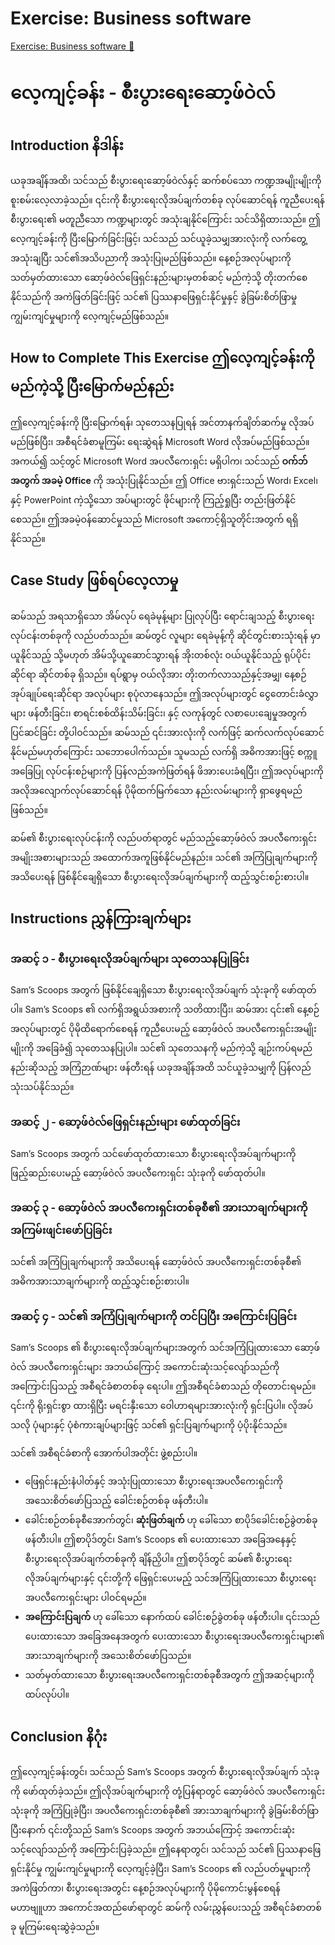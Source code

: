 # Exercise: Business software

[Exercise: Business software 🔗](https://www.coursera.org/learn/introduction-to-computers-and-operating-systems-and-security/supplement/85p51/exercise-business-software)

# လေ့ကျင့်ခန်း - စီးပွားရေးဆော့ဖ်ဝဲလ်

## Introduction နိဒါန်း

ယခုအချိန်အထိ၊ သင်သည် စီးပွားရေးဆော့ဖ်ဝဲလ်နှင့် ဆက်စပ်သော ကဏ္ဍအမျိုးမျိုးကို စူးစမ်းလေ့လာခဲ့သည်။ ၎င်းကို စီးပွားရေးလိုအပ်ချက်တစ်ခု လုပ်ဆောင်ရန် ကူညီပေးရန် စီးပွားရေး၏ မတူညီသော ကဏ္ဍများတွင် အသုံးချနိုင်ကြောင်း သင်သိရှိထားသည်။ ဤလေ့ကျင့်ခန်းကို ပြီးမြောက်ခြင်းဖြင့်၊ သင်သည် သင်ယူခဲ့သမျှအားလုံးကို လက်တွေ့အသုံးချပြီး သင်၏အသိပညာကို အသုံးပြုမည်ဖြစ်သည်။ နေ့စဉ်အလုပ်များကို သတ်မှတ်ထားသော ဆော့ဖ်ဝဲလ်ဖြေရှင်းနည်းများမှတစ်ဆင့် မည်ကဲ့သို့ တိုးတက်စေနိုင်သည်ကို အကဲဖြတ်ခြင်းဖြင့် သင်၏ ပြဿနာဖြေရှင်းနိုင်မှုနှင့် ခွဲခြမ်းစိတ်ဖြာမှု ကျွမ်းကျင်မှုများကို လေ့ကျင့်မည်ဖြစ်သည်။

## How to Complete This Exercise ဤလေ့ကျင့်ခန်းကို မည်ကဲ့သို့ ပြီးမြောက်မည်နည်း

ဤလေ့ကျင့်ခန်းကို ပြီးမြောက်ရန်၊ သုတေသနပြုရန် အင်တာနက်ချိတ်ဆက်မှု လိုအပ်မည်ဖြစ်ပြီး၊ အစီရင်ခံစာမူကြမ်း ရေးဆွဲရန် Microsoft Word လိုအပ်မည်ဖြစ်သည်။ အကယ်၍ သင့်တွင် Microsoft Word အပလီကေးရှင်း မရှိပါက၊ သင်သည်
**ဝက်ဘ်အတွက် အခမဲ့ Office**
ကို အသုံးပြုနိုင်သည်။ ဤ Office ဗားရှင်းသည် Word၊ Excel၊ နှင့် PowerPoint ကဲ့သို့သော အပ်များတွင် ဖိုင်များကို ကြည့်ရှုပြီး တည်းဖြတ်နိုင်စေသည်။ ဤအခမဲ့ဝန်ဆောင်မှုသည် Microsoft အကောင့်ရှိသူတိုင်းအတွက် ရရှိနိုင်သည်။

## Case Study ဖြစ်ရပ်လေ့လာမှု

ဆမ်သည် အရသာရှိသော အိမ်လုပ် ရေခဲမုန့်များ ပြုလုပ်ပြီး ရောင်းချသည့် စီးပွားရေးလုပ်ငန်းတစ်ခုကို လည်ပတ်သည်။ ဆမ်တွင် လူများ ရေခဲမုန့်ကို ဆိုင်တွင်းစားသုံးရန် မှာယူနိုင်သည့် သို့မဟုတ် အိမ်သို့ယူဆောင်သွားရန် အိုးတစ်လုံး ဝယ်ယူနိုင်သည့် ရုပ်ပိုင်းဆိုင်ရာ ဆိုင်တစ်ခု ရှိသည်။ ရပ်ရွာမှ ဝယ်လိုအား တိုးတက်လာသည်နှင့်အမျှ၊ နေ့စဉ် အုပ်ချုပ်ရေးဆိုင်ရာ အလုပ်များ စုပုံလာနေသည်။ ဤအလုပ်များတွင် ငွေတောင်းခံလွှာများ ဖန်တီးခြင်း၊ စာရင်းစစ်ထိန်းသိမ်းခြင်း၊ နှင့် လကုန်တွင် လစာပေးချေမှုအတွက် ပြင်ဆင်ခြင်း တို့ပါဝင်သည်။ ဆမ်သည် ၎င်းအားလုံးကို လက်ဖြင့် ဆက်လက်လုပ်ဆောင်နိုင်မည်မဟုတ်ကြောင်း သဘောပေါက်သည်။ သူမသည် လက်ရှိ အဓိကအားဖြင့် စက္ကူအခြေပြု လုပ်ငန်းစဉ်များကို ပြန်လည်အကဲဖြတ်ရန် ဖိအားပေးခံရပြီး၊ ဤအလုပ်များကို အလိုအလျောက်လုပ်ဆောင်ရန် ပိုမိုထက်မြက်သော နည်းလမ်းများကို ရှာဖွေရမည်ဖြစ်သည်။

ဆမ်၏ စီးပွားရေးလုပ်ငန်းကို လည်ပတ်ရာတွင် မည်သည့်ဆော့ဖ်ဝဲလ် အပလီကေးရှင်းအမျိုးအစားများသည် အထောက်အကူဖြစ်နိုင်မည်နည်း။ သင်၏ အကြံပြုချက်များကို အသိပေးရန် ဖြစ်နိုင်ချေရှိသော စီးပွားရေးလိုအပ်ချက်များကို ထည့်သွင်းစဉ်းစားပါ။

## Instructions ညွှန်ကြားချက်များ

### အဆင့် ၁ - စီးပွားရေးလိုအပ်ချက်များ သုတေသနပြုခြင်း

Sam’s Scoops အတွက် ဖြစ်နိုင်ချေရှိသော စီးပွားရေးလိုအပ်ချက် သုံးခုကို ဖော်ထုတ်ပါ။ Sam’s Scoops ၏ လက်ရှိအရွယ်အစားကို သတိထားပြီး၊ ဆမ်အား ၎င်း၏ နေ့စဉ်အလုပ်များတွင် ပိုမိုထိရောက်စေရန် ကူညီပေးမည့် ဆော့ဖ်ဝဲလ် အပလီကေးရှင်းအမျိုးမျိုးကို အခြေခံ၍ သုတေသနပြုပါ။ သင်၏ သုတေသနကို မည်ကဲ့သို့ ချဉ်းကပ်ရမည်နည်းဆိုသည့် အကြံဉာဏ်များ ဖန်တီးရန် ယခုအချိန်အထိ သင်ယူခဲ့သမျှကို ပြန်လည်သုံးသပ်နိုင်သည်။

### အဆင့် ၂ - ဆော့ဖ်ဝဲလ်ဖြေရှင်းနည်းများ ဖော်ထုတ်ခြင်း

Sam’s Scoops အတွက် သင်ဖော်ထုတ်ထားသော စီးပွားရေးလိုအပ်ချက်များကို ဖြည့်ဆည်းပေးမည့် ဆော့ဖ်ဝဲလ် အပလီကေးရှင်း သုံးခုကို ဖော်ထုတ်ပါ။

### အဆင့် ၃ - ဆော့ဖ်ဝဲလ် အပလီကေးရှင်းတစ်ခုစီ၏ အားသာချက်များကို အကြမ်းဖျင်းဖော်ပြခြင်း

သင်၏ အကြံပြုချက်များကို အသိပေးရန် ဆော့ဖ်ဝဲလ် အပလီကေးရှင်းတစ်ခုစီ၏ အဓိကအားသာချက်များကို ထည့်သွင်းစဉ်းစားပါ။

### အဆင့် ၄ - သင်၏ အကြံပြုချက်များကို တင်ပြပြီး အကြောင်းပြခြင်း

Sam’s Scoops ၏ စီးပွားရေးလိုအပ်ချက်များအတွက် သင်အကြံပြုထားသော ဆော့ဖ်ဝဲလ် အပလီကေးရှင်းများ အဘယ်ကြောင့် အကောင်းဆုံးသင့်လျော်သည်ကို အကြောင်းပြသည့် အစီရင်ခံစာတစ်ခု ရေးပါ။ ဤအစီရင်ခံစာသည် တိုတောင်းရမည်။ ၎င်းကို ရိုးရှင်းစွာ ထားရှိပြီး မရင်းနှီးသော ဝေါဟာရများအားလုံးကို ရှင်းပြပါ။ လိုအပ်သလို ပုံများနှင့် ပုံစံကားချပ်များဖြင့် သင်၏ ရှင်းပြချက်များကို ပံ့ပိုးနိုင်သည်။

သင်၏ အစီရင်ခံစာကို အောက်ပါအတိုင်း ဖွဲ့စည်းပါ။

- ဖြေရှင်းနည်းနံပါတ်နှင့် အသုံးပြုထားသော စီးပွားရေးအပလီကေးရှင်းကို အသေးစိတ်ဖော်ပြသည့် ခေါင်းစဉ်တစ်ခု ဖန်တီးပါ။
- ခေါင်းစဉ်တစ်ခုစီအောက်တွင်၊ **ဆုံးဖြတ်ချက်** ဟု ခေါ်သော စာပိုဒ်ခေါင်းစဉ်ခွဲတစ်ခု ဖန်တီးပါ။ ဤစာပိုဒ်တွင်၊ Sam’s Scoops ၏ ပေးထားသော အခြေအနေနှင့် စီးပွားရေးလိုအပ်ချက်တစ်ခုကို ချိန်ညှိပါ။ ဤစာပိုဒ်တွင် ဆမ်၏ စီးပွားရေးလိုအပ်ချက်များနှင့် ၎င်းတို့ကို ဖြေရှင်းပေးမည့် သင်အကြံပြုထားသော စီးပွားရေးအပလီကေးရှင်းများ ပါဝင်ရမည်။
- **အကြောင်းပြချက်** ဟု ခေါ်သော နောက်ထပ် ခေါင်းစဉ်ခွဲတစ်ခု ဖန်တီးပါ။ ၎င်းသည် ပေးထားသော အခြေအနေအတွက် ပေးထားသော စီးပွားရေးအပလီကေးရှင်းများ၏ အားသာချက်များကို အသေးစိတ်ဖော်ပြသည်။
- သတ်မှတ်ထားသော စီးပွားရေးအပလီကေးရှင်းတစ်ခုစီအတွက် ဤအဆင့်များကို ထပ်လုပ်ပါ။

## Conclusion နိဂုံး

ဤလေ့ကျင့်ခန်းတွင်၊ သင်သည် Sam’s Scoops အတွက် စီးပွားရေးလိုအပ်ချက် သုံးခုကို ဖော်ထုတ်ခဲ့သည်။ ဤလိုအပ်ချက်များကို တုံ့ပြန်ရာတွင် ဆော့ဖ်ဝဲလ် အပလီကေးရှင်း သုံးခုကို အကြံပြုခဲ့ပြီး၊ အပလီကေးရှင်းတစ်ခုစီ၏ အားသာချက်များကို ခွဲခြမ်းစိတ်ဖြာပြီးနောက် ၎င်းတို့သည် Sam’s Scoops အတွက် အဘယ်ကြောင့် အကောင်းဆုံးသင့်လျော်သည်ကို အကြောင်းပြခဲ့သည်။ ဤနေရာတွင်၊ သင်သည် သင်၏ ပြဿနာဖြေရှင်းနိုင်မှု ကျွမ်းကျင်မှုများကို လေ့ကျင့်ခဲ့ပြီး၊ Sam’s Scoops ၏ လည်ပတ်မှုများကို အကဲဖြတ်ကာ၊ စီးပွားရေးအတွင်း နေ့စဉ်အလုပ်များကို ပိုမိုကောင်းမွန်စေရန် မဟာဗျူဟာ အကောင်အထည်ဖော်ရာတွင် ဆမ်ကို လမ်းညွှန်ပေးသည့် အစီရင်ခံစာတစ်ခု မူကြမ်းရေးဆွဲခဲ့သည်။
